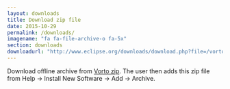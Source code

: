 ```yaml
---
layout: downloads
title: Download zip file
date: 2015-10-29
permalink: /downloads/
imagename: "fa fa-file-archive-o fa-5x"
section: downloads
downloadurl: "http://www.eclipse.org/downloads/download.php?file=/vorto/downloads/nightly-snapshots/org.eclipse.vorto.update-0.4.0-SNAPSHOT.zip"
---
```


Download offline archive from [Vorto zip]. The user then adds this zip file from Help -> Install New Software -> Add -> Archive.


[Vorto zip]: http://www.eclipse.org/downloads/download.php?file=/vorto/downloads/nightly-snapshots/org.eclipse.vorto.update-0.4.0-SNAPSHOT.zip
